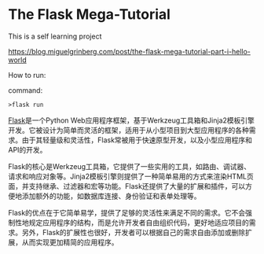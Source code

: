 # The Flask Mega-Tutorial
This is a self learning project

https://blog.miguelgrinberg.com/post/the-flask-mega-tutorial-part-i-hello-world

How to run:

command:
```Shell
>flask run
```

[Flask](https://flask.palletsprojects.com/en/2.2.x/)是一个Python Web应用程序框架，基于Werkzeug工具箱和Jinja2模板引擎开发。它被设计为简单而灵活的框架，适用于从小型项目到大型应用程序的各种需求。由于其轻量级和灵活性，Flask常被用于快速原型开发，以及小型应用程序和API的开发。

Flask的核心是Werkzeug工具箱，它提供了一些实用的工具，如路由、调试器、请求和响应对象等。Jinja2模板引擎则提供了一种简单易用的方式来渲染HTML页面，并支持继承、过滤器和宏等功能。Flask还提供了大量的扩展和插件，可以方便地添加额外的功能，如数据库连接、身份验证和表单处理等。

Flask的优点在于它简单易学，提供了足够的灵活性来满足不同的需求。它不会强制性地规定应用程序的结构，而是允许开发者自由组织代码，更好地适应项目的需求。另外，Flask的扩展性也很好，开发者可以根据自己的需求自由添加或删除扩展，从而实现更加精简的应用程序。
